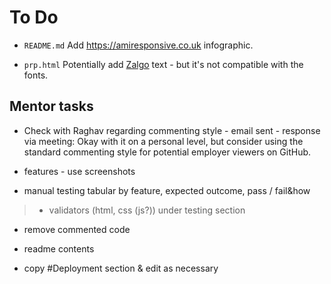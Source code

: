# To Do

- `README.md` Add https://amiresponsive.co.uk infographic.

- `prp.html` Potentially add [Zalgo](https://zalgo.org) text - but it's not compatible with the fonts.

## Mentor tasks

- Check with Raghav regarding commenting style - email sent - response via meeting: Okay with it on a personal level, but consider using the standard commenting style for potential employer viewers on GitHub.

- features - use screenshots

- manual testing
tabular
by feature, expected outcome, pass / fail&how

>- validators (html, css (js?)) under testing section

- remove commented code

- readme contents

- copy #Deployment section & edit as necessary